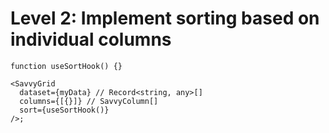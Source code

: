 # Level 2: Implement sorting based on individual columns

```tsx
function useSortHook() {}

<SavvyGrid
  dataset={myData} // Record<string, any>[]
  columns={[{}]} // SavvyColumn[]
  sort={useSortHook()}
/>;
```
